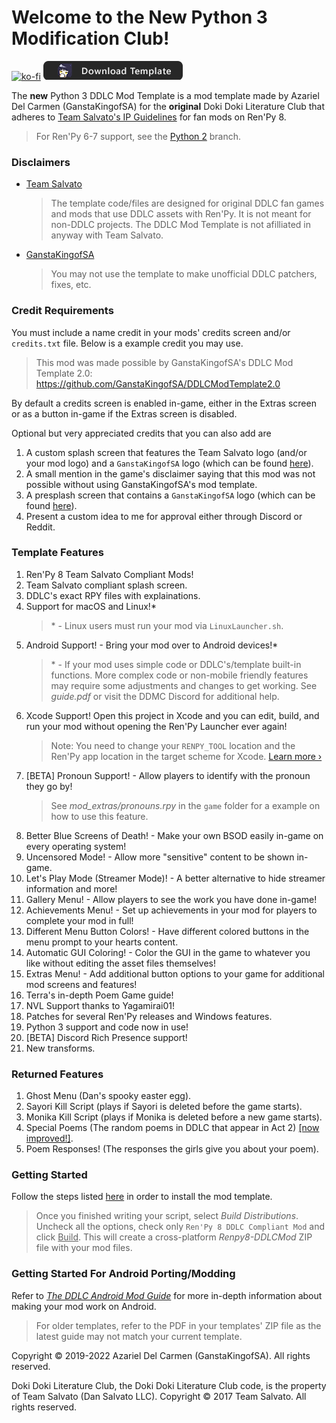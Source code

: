 # Welcome to the **New** Python 3 Modification Club!

[![ko-fi](https://www.ko-fi.com/img/githubbutton_sm.svg)](https://ko-fi.com/K3K22K8SU)
[![download](.github/IMAGES/download.png)](https://github.com/GanstaKingofSA/DDLCModTemplate2.0/releases/latest)

The **new** Python 3 DDLC Mod Template is a mod template made by Azariel Del Carmen (GanstaKingofSA) for the **original** Doki Doki Literature Club that adheres to [Team Salvato's IP Guidelines](http://teamsalvato.com/ip-guidelines/) for fan mods on Ren'Py 8.

> For Ren'Py 6-7 support, see the [Python 2](https://github.com/GanstaKingofSA/DDLCModTemplate2.0/tree/python-2) branch.

### Disclaimers
   - <u>Team Salvato</u>
      > The template code/files are designed for original DDLC fan games and mods that use DDLC assets with Ren'Py. It is not meant for non-DDLC projects. The DDLC Mod Template is not afilliated in anyway with Team Salvato.
   - <u>GanstaKingofSA</u>
      > You may not use the template to make unofficial DDLC patchers, fixes, etc.

### **Credit Requirements**
You must include a name credit in your mods' credits screen and/or `credits.txt` file. Below is a example credit you may use.
   > This mod was made possible by GanstaKingofSA's DDLC Mod Template 2.0: https://github.com/GanstaKingofSA/DDLCModTemplate2.0

By default a credits screen is enabled in-game, either in the Extras screen or as a button in-game if the Extras screen is disabled.

Optional but very appreciated credits that you can also add are
   1. A custom splash screen that features the Team Salvato logo (and/or your mod logo) and a `GanstaKingofSA` logo (which can be found [here](.github/IMAGES/Logos/)).
   2. A small mention in the game's disclaimer saying that this mod was not possible without using GanstaKingofSA's mod template.
   3. A presplash screen that contains a `GanstaKingofSA` logo (which can be found [here](.github/IMAGES/Logos)).
   4. Present a custom idea to me for approval either through Discord or Reddit.

### Template Features
1. Ren'Py 8 Team Salvato Compliant Mods!
2. Team Salvato compliant splash screen.
3. DDLC's exact RPY files with explainations.
4. Support for macOS and Linux!*
   > \* - Linux users must run your mod via `LinuxLauncher.sh`.
5. Android Support! - Bring your mod over to Android devices!\*
    > \* - If your mod uses simple code or DDLC's/template built-in functions. More complex code or non-mobile friendly features may require some adjustments and changes to get working. See *guide.pdf* or visit the DDMC Discord for additional help.
6. Xcode Support! Open this project in Xcode and you can edit, build, and run your mod without opening the Ren'Py Launcher ever again! 
    > Note: You need to change your `RENPY_TOOL` location and the Ren'Py app location in the target scheme for Xcode. [Learn more &rsaquo;](XCODE.md)
7. [BETA] Pronoun Support! - Allow players to identify with the pronoun they go by!
    > See *mod_extras/pronouns.rpy* in the `game` folder for a example on how to use this feature.
8. Better Blue Screens of Death! - Make your own BSOD easily in-game on every operating system! 
9. Uncensored Mode! - Allow more "sensitive" content to be shown in-game.
10. Let's Play Mode (Streamer Mode)! - A better alternative to hide streamer information and more!
11. Gallery Menu! - Allow players to see the work you have done in-game!
12. Achievements Menu! - Set up achievements in your mod for players to complete your mod in full!
13. Different Menu Button Colors! - Have different colored buttons in the menu prompt to your hearts content.
14. Automatic GUI Coloring! - Color the GUI in the game to whatever you like without editing the asset files themselves! 
15. Extras Menu! - Add additional button options to your game for additional mod screens and features!
16. Terra's in-depth Poem Game guide!
17. NVL Support thanks to Yagamirai01!
18. Patches for several Ren'Py releases and Windows features.
19. Python 3 support and code now in use!
20. [BETA] Discord Rich Presence support!
21. New transforms.

### Returned Features
1. Ghost Menu (Dan's spooky easter egg).
2. Sayori Kill Script (plays if Sayori is deleted before the game starts).
3. Monika Kill Script (plays if Monika is deleted before a new game starts).
4. Special Poems (The random poems in DDLC that appear in Act 2) <u>[now improved!]</u>.
5. Poem Responses! (The responses the girls give you about your poem).

### Getting Started
Follow the steps listed [here](https://ganstakingofsa.github.io/information/guides/Installing-the-Mod-Template-Recent.html) in order to install the mod template.
> Once you finished writing your script, select *Build Distributions*. Uncheck all the options, check only `Ren'Py 8 DDLC Compliant Mod` and click <u>Build</u>. This will create a cross-platform *Renpy8-DDLCMod* ZIP file with your mod files.

### Getting Started For Android Porting/Modding
Refer to [*The DDLC Android Mod Guide*](./Documentation/Android%20Mod%20Guide.pdf) for more in-depth information about making your mod work on Android.
> For older templates, refer to the PDF in your templates' ZIP file as the latest guide may not match your current template.

Copyright © 2019-2022 Azariel Del Carmen (GanstaKingofSA). All rights reserved.

Doki Doki Literature Club, the Doki Doki Literature Club code, is the property of Team Salvato (Dan Salvato LLC). Copyright © 2017 Team Salvato. All rights reserved.

